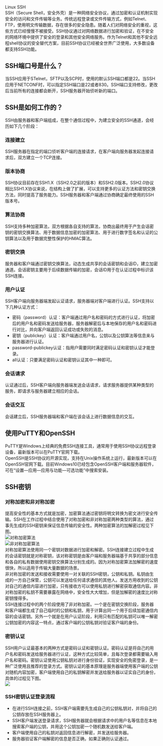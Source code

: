 Linux SSH<br />SSH（Secure Shell，安全外壳）是一种网络安全协议，通过加密和认证机制实现安全的访问和文件传输等业务。传统远程登录或文件传输方式，例如Telnet、FTP，使用明文传输数据，存在很多的安全隐患。随着人们对网络安全的重视，这些方式已经慢慢不被接受。SSH协议通过对网络数据进行加密和验证，在不安全的网络环境中提供了安全的登录和其他安全网络服务。作为Telnet和其他不安全远程shell协议的安全替代方案，目前SSH协议已经被全世界广泛使用，大多数设备都支持SSH功能。
<a name="cUbX5"></a>
## SSH端口号是什么？
当SSH应用于STelnet，SFTP以及SCP时，使用的默认SSH端口都是22。当SSH应用于NETCONF时，可以指定SSH端口是22或者830。SSH端口支持修改，更改后当前所有的连接都会断开，SSH服务器开始侦听新的端口。
<a name="wFW4z"></a>
## SSH是如何工作的？
SSH由服务器和客户端组成，在整个通信过程中，为建立安全的SSH通道，会经历如下几个阶段：
<a name="pBIHj"></a>
### 连接建立
SSH服务器在指定的端口侦听客户端的连接请求，在客户端向服务器发起连接请求后，双方建立一个TCP连接。
<a name="c9fj4"></a>
### 版本协商
SSH协议目前存在SSH1.X（SSH2.0之前的版本）和SSH2.0版本。SSH2.0协议相比SSH1.X协议来说，在结构上做了扩展，可以支持更多的认证方法和密钥交换方法，同时提高了服务能力。SSH服务器和客户端通过协商确定最终使用的SSH版本号。
<a name="q3sMy"></a>
### 算法协商
SSH支持多种加密算法，双方根据各自支持的算法，协商出最终用于产生会话密钥的密钥交换算法、用于数据信息加密的加密算法、用于进行数字签名和认证的公钥算法以及用于数据完整性保护的HMAC算法。
<a name="uuoYD"></a>
### 密钥交换
服务器和客户端通过密钥交换算法，动态生成共享的会话密钥和会话ID，建立加密通道。会话密钥主要用于后续数据传输的加密，会话ID用于在认证过程中标识该SSH连接。
<a name="WtKk5"></a>
### 用户认证
SSH客户端向服务器端发起认证请求，服务器端对客户端进行认证。SSH支持以下几种认证方式：

- 密码（password）认证：客户端通过用户名和密码的方式进行认证，将加密后的用户名和密码发送给服务器，服务器解密后与本地保存的用户名和密码进行对比，并向客户端返回认证成功或失败的消息。
- 密钥（publickey）认证：客户端通过用户名，公钥以及公钥算法等信息来与服务器进行认证。
- password-publickey认证：指用户需要同时满足密码认证和密钥认证才能登录。
- all认证：只要满足密码认证和密钥认证其中一种即可。
<a name="H8FHw"></a>
### 会话请求
认证通过后，SSH客户端向服务器端发送会话请求，请求服务器提供某种类型的服务，即请求与服务器建立相应的会话。
<a name="FaJVD"></a>
### 会话交互
会话建立后，SSH服务器端和客户端在该会话上进行数据信息的交互。
<a name="ZF3NO"></a>
## 使用PuTTY和OpenSSH
PuTTY是Windows上经典的免费SSH连接工具，通常用于使用SSH协议远程登录设备，最新版本可以在PuTTY官网下载。<br />OpenSSH是SSH协议的开源实现，支持在Unix操作系统上运行，最新版本可以在OpenSSH官网下载。目前Windows10已经包含OpenSSH客户端和服务器软件，可在“设置—应用—应用与功能—可选功能”中搜索安装。
<a name="zknAV"></a>
## SSH密钥
<a name="jHN7Q"></a>
### 对称加密和非对称加密
提高安全性的基本方式就是加密，加密算法通过密钥将明文转换为密文进行安全传输。SSH在工作过程中结合使用了对称加密和非对称加密两种类型的算法，通过事先生成的SSH密钥来保证信息传输的安全性。两种加密算法的加解密过程见下图。<br />![对称加密算法](https://cdn.nlark.com/yuque/0/2022/png/396745/1650009725178-6a689473-bea0-4f97-9d1d-63373342b187.png#clientId=u62536a31-9f63-4&from=paste&id=uc4ad3d80&originHeight=209&originWidth=375&originalType=url&ratio=1&rotation=0&showTitle=true&status=done&style=shadow&taskId=ude4e66e2-c714-4ea7-bb79-25a46babcc3&title=%E5%AF%B9%E7%A7%B0%E5%8A%A0%E5%AF%86%E7%AE%97%E6%B3%95 "对称加密算法")<br />![非对称加密算法](https://cdn.nlark.com/yuque/0/2022/png/396745/1650009725068-df1d5899-ddfb-4afa-854d-1585dc3bf0ac.png#clientId=u62536a31-9f63-4&from=paste&id=u4bab0765&originHeight=190&originWidth=375&originalType=url&ratio=1&rotation=0&showTitle=true&status=done&style=shadow&taskId=u96a1cf88-d441-47fc-9812-ac8af3de3df&title=%E9%9D%9E%E5%AF%B9%E7%A7%B0%E5%8A%A0%E5%AF%86%E7%AE%97%E6%B3%95 "非对称加密算法")<br />对称加密算法使用同一个密钥对数据进行加密和解密。SSH连接建立过程中生成的会话密钥就是对称密钥，该对称密钥是由客户端和服务器端基于共享的部分信息和各自的私有数据使用密钥交换算法分别生成的。因为对称加密算法加解密的速度很快，所以适用于传输大量数据的场景。<br />非对称加密的发送和接收需要使用一对关联的SSH密钥，公钥和私钥。私钥由生成的一方自己保管，公钥可以发送给任何请求通信的其他人。发送方用收到的公钥对自己的通信内容进行加密，只有接收方可以使用私钥进行解密获取通信内容。非对称加密的私钥不需要暴露在网络中，安全性大大增加，但是加解密的速度比对称密钥慢得多。<br />SSH连接过程中的两个阶段使用了非对称加密。一个是在密钥交换阶段，服务器和客户端都生成了自己临时的公钥和私钥，用于计算出同一个用于后续加密通信内容的会话密钥。另外一个就是在用户认证阶段，利用只有匹配的私钥可以唯一解密公钥加密的内容这一特点，通过客户端的公钥私钥对验证客户端的身份。
<a name="Argxv"></a>
### 密钥认证
SSH用户认证最基本的两种方式是密码认证和密钥认证。密码认证是将自己的用户名和密码发送给服务器进行认证，这种方式比较简单，且每次登录都需要输入用户名和密码。密钥认证使用公钥私钥对进行身份验证，实现安全的免密登录，是一种广泛使用且推荐的登录方式。密钥认证的基本原理是服务器端使用客户端的公钥对随机内容加密，客户端使用自己的私钥解密并发送给服务器以证实自己的身份，具体的过程见下图。<br />![](https://cdn.nlark.com/yuque/0/2022/png/396745/1650009725126-21cec2c7-a296-4d2e-82ea-0c8f53705016.png#clientId=u62536a31-9f63-4&from=paste&id=ucd314f4a&originHeight=283&originWidth=474&originalType=url&ratio=1&rotation=0&showTitle=false&status=done&style=shadow&taskId=u4353d234-2528-4edf-b274-c921cb4554b&title=)
<a name="aTjz7"></a>
### SSH密钥认证登录流程

- 在进行SSH连接之前，SSH客户端需要先生成自己的公钥私钥对，并将自己的公钥存放在SSH服务器上。
- SSH客户端发送登录请求，SSH服务器就会根据请求中的用户名等信息在本地搜索客户端的公钥，并用这个公钥加密一个随机数发送给客户端。
- 客户端使用自己的私钥对返回信息进行解密，并发送给服务器。
- 服务器验证客户端解密的信息是否正确，如果正确则认证通过。

